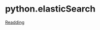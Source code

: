 # python.elasticSearch

[Readding](https://www.elastic.co/guide/en/kibana/current/connect-to-elasticsearch.html)

